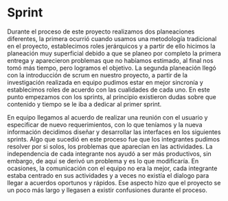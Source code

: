 # Sprint

Durante el proceso de este proyecto realizamos dos planeaciones diferentes, la primera ocurrió cuando usamos una metodología tradicional en el proyecto, establecimos roles jerárquicos y a partir de ello hicimos la planeación muy superficial debido a que se planeo por completo la primera entrega y aparecieron problemas que no habíamos estimado, al final nos tomó más tiempo, pero logramos el objetivo.
La segunda planeación llegó con la introducción de scrum en nuestro proyecto, a partir de la investigación realizada en equipo pudimos estar en mejor sincronía y establecimos roles de acuerdo con las cualidades de cada uno. En este punto empezamos con los sprints, al principio existieron dudas sobre que contenido y tiempo se le iba a dedicar al primer sprint. 

En equipo llegamos al acuerdo de realizar una reunión con el usuario y especificar de nuevo requerimientos, con lo que teníamos y la nueva información decidimos diseñar y desarrollar las interfaces en los siguientes sprints. Algo que sucedió en este proceso fue que los integrantes pudimos resolver por si solos, los problemas que aparecían en las actividades. La independencia de cada integrante nos ayudó a ser más productivos, sin embargo, de aquí se derivó un problema y es lo que modificaría. En ocasiones, la comunicación con el equipo no era la mejor, cada integrante estaba centrado en sus actividades y a veces no existía el dialogo para llegar a acuerdos oportunos y rápidos. Ese aspecto hizo que el proyecto se un poco más largo y llegasen a existir confusiones durante el proceso.

